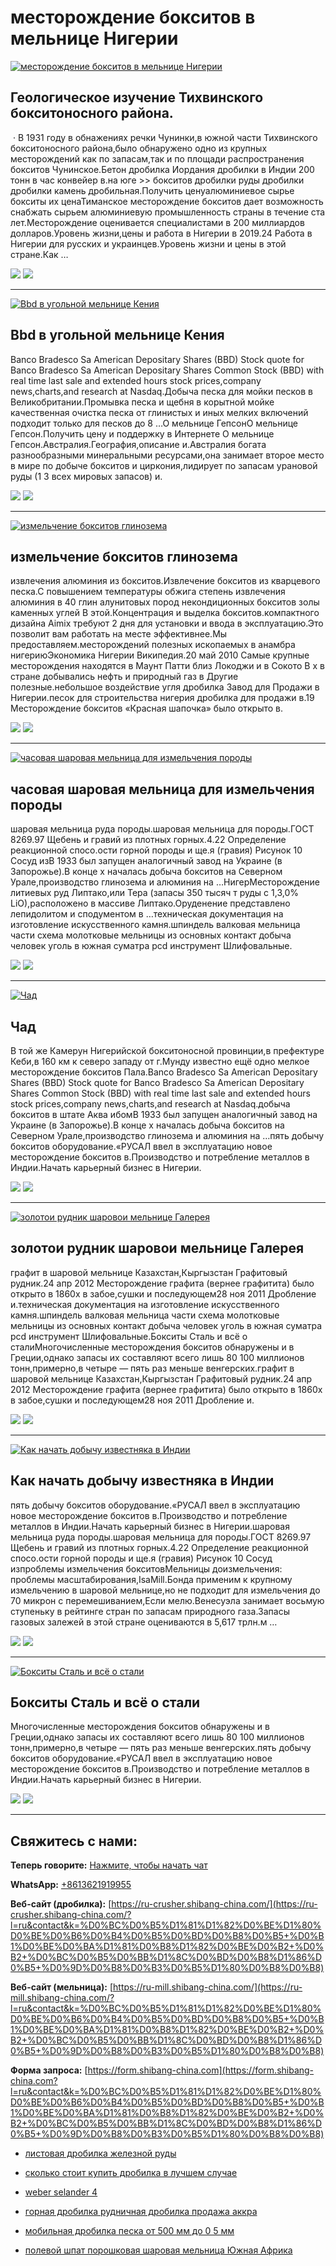 # месторождение бокситов в мельнице Нигерии

<a href="https://swt.shibang-china.com/?l=ru&img&k=%D0%BC%D0%B5%D1%81%D1%82%D0%BE%D1%80%D0%BE%D0%B6%D0%B4%D0%B5%D0%BD%D0%B8%D0%B5+%D0%B1%D0%BE%D0%BA%D1%81%D0%B8%D1%82%D0%BE%D0%B2+%D0%B2+%D0%BC%D0%B5%D0%BB%D1%8C%D0%BD%D0%B8%D1%86%D0%B5+%D0%9D%D0%B8%D0%B3%D0%B5%D1%80%D0%B8%D0%B8" target="_blank">![месторождение бокситов в мельнице Нигерии](http://static.shibang-china.com/all-800x300/1445.jpg)</a>

## Геологическое изучение Тихвинского бокситоносного района.
&nbsp;&#0183;&#32;В 1931 году в обнажениях речки Чунинки,в южной части Тихвинского бокситоносного района,было обнаружено одно из крупных месторождений как по запасам,так и по площади распространения бокситов Чунинское.Бетон дробилка Иордания дробилки в Индии 200 тонн в час конвейер в.на юге &gt;&gt; бокситов дробилки руды дробилки дробилки камень дробильная.Получить ценуалюминиевое сырье бокситы их ценаТиманское месторождение бокситов дает возможность снабжать сырьем алюминиевую промышленность страны в течение ста лет.Месторождение оценивается специалистами в 200 миллиардов долларов.Уровень жизни,цены и работа в Нигерии в 2019.24 Работа в Нигерии для русских и украинцев.Уровень жизни и цены в этой стране.Как …


<a href="https://whatsapp.shibangsoft.com/WhatsApp.php" target="_blank" title="WhatsApp">![](http://static.shibang-china.com/icon/whatsapp.png)</a> <a href="https://swt.shibang-china.com/?l=ru&icon&k=%D0%BC%D0%B5%D1%81%D1%82%D0%BE%D1%80%D0%BE%D0%B6%D0%B4%D0%B5%D0%BD%D0%B8%D0%B5+%D0%B1%D0%BE%D0%BA%D1%81%D0%B8%D1%82%D0%BE%D0%B2+%D0%B2+%D0%BC%D0%B5%D0%BB%D1%8C%D0%BD%D0%B8%D1%86%D0%B5+%D0%9D%D0%B8%D0%B3%D0%B5%D1%80%D0%B8%D0%B8" target="_blank">![](http://static.shibang-china.com/icon/chat-ru.png)</a>

---

<a href="https://swt.shibang-china.com/?l=ru&img&k=%D0%BC%D0%B5%D1%81%D1%82%D0%BE%D1%80%D0%BE%D0%B6%D0%B4%D0%B5%D0%BD%D0%B8%D0%B5+%D0%B1%D0%BE%D0%BA%D1%81%D0%B8%D1%82%D0%BE%D0%B2+%D0%B2+%D0%BC%D0%B5%D0%BB%D1%8C%D0%BD%D0%B8%D1%86%D0%B5+%D0%9D%D0%B8%D0%B3%D0%B5%D1%80%D0%B8%D0%B8" target="_blank">![Bbd в угольной мельнице Кения](http://static.shibang-china.com/all-800x300/241.jpg)</a>

## Bbd в угольной мельнице Кения
Banco Bradesco Sa American Depositary Shares (BBD) Stock quote for Banco Bradesco Sa American Depositary Shares Common Stock (BBD) with real time last sale and extended hours stock prices,company news,charts,and research at Nasdaq.Добыча песка для мойки песков в Великобритании.Промывка песка и щебня в корытной мойке качественная очистка песка от глинистых и иных мелких включений подходит только для песков до 8 …О мельнице ГепсонО мельнице Гепсон.Получить цену и поддержку в Интернете О мельнице Гепсон.Австралия.География,описание и.Австралия богата разнообразными минеральными ресурсами,она занимает второе место в мире по добыче бокситов и циркония,лидирует по запасам урановой руды (1 3 всех мировых запасов) и.


<a href="https://whatsapp.shibangsoft.com/WhatsApp.php" target="_blank" title="WhatsApp">![](http://static.shibang-china.com/icon/whatsapp.png)</a> <a href="https://swt.shibang-china.com/?l=ru&icon&k=%D0%BC%D0%B5%D1%81%D1%82%D0%BE%D1%80%D0%BE%D0%B6%D0%B4%D0%B5%D0%BD%D0%B8%D0%B5+%D0%B1%D0%BE%D0%BA%D1%81%D0%B8%D1%82%D0%BE%D0%B2+%D0%B2+%D0%BC%D0%B5%D0%BB%D1%8C%D0%BD%D0%B8%D1%86%D0%B5+%D0%9D%D0%B8%D0%B3%D0%B5%D1%80%D0%B8%D0%B8" target="_blank">![](http://static.shibang-china.com/icon/chat-ru.png)</a>

---

<a href="https://swt.shibang-china.com/?l=ru&img&k=%D0%BC%D0%B5%D1%81%D1%82%D0%BE%D1%80%D0%BE%D0%B6%D0%B4%D0%B5%D0%BD%D0%B8%D0%B5+%D0%B1%D0%BE%D0%BA%D1%81%D0%B8%D1%82%D0%BE%D0%B2+%D0%B2+%D0%BC%D0%B5%D0%BB%D1%8C%D0%BD%D0%B8%D1%86%D0%B5+%D0%9D%D0%B8%D0%B3%D0%B5%D1%80%D0%B8%D0%B8" target="_blank">![измельчение бокситов глинозема](http://static.shibang-china.com/all-800x300/1100.jpg)</a>

## измельчение бокситов глинозема
извлечения алюминия из бокситов.Извлечение бокситов из кварцевого песка.С повышением температуры обжига степень извлечения алюминия в 40 глин алунитовых пород некондиционных бокситов золы каменных углей В этой.Концентрация и выделка бокситов.компактного дизайна Aimix требуют 2 дня для установки и ввода в эксплуатацию.Это позволит вам работать на месте эффективнее.Мы предоставляем.месторождений полезных ископаемых в анамбра нигериюЭкономика Нигерии Википедия.20 май 2010 Самые крупные месторождения находятся в Маунт Патти близ Локоджи и в Сокото В х в стране добывались нефть и природный газ в Другие полезные.небольшое воздействие угля дробилка Завод для Продажи в Нигерии.песок для строительства нигерия дробилка для продажи в.19 Месторождение бокситов &#171;Красная шапочка&#187; было открыто в.


<a href="https://whatsapp.shibangsoft.com/WhatsApp.php" target="_blank" title="WhatsApp">![](http://static.shibang-china.com/icon/whatsapp.png)</a> <a href="https://swt.shibang-china.com/?l=ru&icon&k=%D0%BC%D0%B5%D1%81%D1%82%D0%BE%D1%80%D0%BE%D0%B6%D0%B4%D0%B5%D0%BD%D0%B8%D0%B5+%D0%B1%D0%BE%D0%BA%D1%81%D0%B8%D1%82%D0%BE%D0%B2+%D0%B2+%D0%BC%D0%B5%D0%BB%D1%8C%D0%BD%D0%B8%D1%86%D0%B5+%D0%9D%D0%B8%D0%B3%D0%B5%D1%80%D0%B8%D0%B8" target="_blank">![](http://static.shibang-china.com/icon/chat-ru.png)</a>

---

<a href="https://swt.shibang-china.com/?l=ru&img&k=%D0%BC%D0%B5%D1%81%D1%82%D0%BE%D1%80%D0%BE%D0%B6%D0%B4%D0%B5%D0%BD%D0%B8%D0%B5+%D0%B1%D0%BE%D0%BA%D1%81%D0%B8%D1%82%D0%BE%D0%B2+%D0%B2+%D0%BC%D0%B5%D0%BB%D1%8C%D0%BD%D0%B8%D1%86%D0%B5+%D0%9D%D0%B8%D0%B3%D0%B5%D1%80%D0%B8%D0%B8" target="_blank">![часовая шаровая мельница для измельчения породы](http://static.shibang-china.com/all-800x300/416.jpg)</a>

## часовая шаровая мельница для измельчения породы
шаровая мельница руда породы.шаровая мельница для породы.ГОСТ 8269.97 Щебень и гравий из плотных горных.4.22 Определение реакционной спосо.ости горной породы и ще.я (гравия) Рисунок 10 Сосуд изВ 1933 был запущен аналогичный завод на Украине (в Запорожье).В конце х началась добыча бокситов на Северном Урале,производство глинозема и алюминия на …НигерМесторождение литиевых руд Липтако,или Tepa (запасы 350 тысяч т руды с 1,3,0% LiO),расположено в массиве Липтако.Оруденение представлено лепидолитом и сподументом в …техническая документация на изготовление искусственного камня.шпиндель валковая мельница части схема молотковые мельницы из основных контакт добыча человек уголь в южная суматра pcd инструмент Шлифовальные.


<a href="https://whatsapp.shibangsoft.com/WhatsApp.php" target="_blank" title="WhatsApp">![](http://static.shibang-china.com/icon/whatsapp.png)</a> <a href="https://swt.shibang-china.com/?l=ru&icon&k=%D0%BC%D0%B5%D1%81%D1%82%D0%BE%D1%80%D0%BE%D0%B6%D0%B4%D0%B5%D0%BD%D0%B8%D0%B5+%D0%B1%D0%BE%D0%BA%D1%81%D0%B8%D1%82%D0%BE%D0%B2+%D0%B2+%D0%BC%D0%B5%D0%BB%D1%8C%D0%BD%D0%B8%D1%86%D0%B5+%D0%9D%D0%B8%D0%B3%D0%B5%D1%80%D0%B8%D0%B8" target="_blank">![](http://static.shibang-china.com/icon/chat-ru.png)</a>

---

<a href="https://swt.shibang-china.com/?l=ru&img&k=%D0%BC%D0%B5%D1%81%D1%82%D0%BE%D1%80%D0%BE%D0%B6%D0%B4%D0%B5%D0%BD%D0%B8%D0%B5+%D0%B1%D0%BE%D0%BA%D1%81%D0%B8%D1%82%D0%BE%D0%B2+%D0%B2+%D0%BC%D0%B5%D0%BB%D1%8C%D0%BD%D0%B8%D1%86%D0%B5+%D0%9D%D0%B8%D0%B3%D0%B5%D1%80%D0%B8%D0%B8" target="_blank">![Чад](http://static.shibang-china.com/all-800x300/1315.jpg)</a>

## Чад
В той же Камерун Нигерийской бокситоносной провинции,в префектуре Кеби,в 160 км к северо западу от г.Мунду известно ещё одно мелкое месторождение бокситов Пала.Banco Bradesco Sa American Depositary Shares (BBD) Stock quote for Banco Bradesco Sa American Depositary Shares Common Stock (BBD) with real time last sale and extended hours stock prices,company news,charts,and research at Nasdaq.добыча бокситов в штате Аква ибомВ 1933 был запущен аналогичный завод на Украине (в Запорожье).В конце х началась добыча бокситов на Северном Урале,производство глинозема и алюминия на …пять добычу бокситов оборудование.&#171;РУСАЛ ввел в эксплуатацию новое месторождение бокситов в.Производство и потребление металлов в Индии.Начать карьерный бизнес в Нигерии.


<a href="https://whatsapp.shibangsoft.com/WhatsApp.php" target="_blank" title="WhatsApp">![](http://static.shibang-china.com/icon/whatsapp.png)</a> <a href="https://swt.shibang-china.com/?l=ru&icon&k=%D0%BC%D0%B5%D1%81%D1%82%D0%BE%D1%80%D0%BE%D0%B6%D0%B4%D0%B5%D0%BD%D0%B8%D0%B5+%D0%B1%D0%BE%D0%BA%D1%81%D0%B8%D1%82%D0%BE%D0%B2+%D0%B2+%D0%BC%D0%B5%D0%BB%D1%8C%D0%BD%D0%B8%D1%86%D0%B5+%D0%9D%D0%B8%D0%B3%D0%B5%D1%80%D0%B8%D0%B8" target="_blank">![](http://static.shibang-china.com/icon/chat-ru.png)</a>

---

<a href="https://swt.shibang-china.com/?l=ru&img&k=%D0%BC%D0%B5%D1%81%D1%82%D0%BE%D1%80%D0%BE%D0%B6%D0%B4%D0%B5%D0%BD%D0%B8%D0%B5+%D0%B1%D0%BE%D0%BA%D1%81%D0%B8%D1%82%D0%BE%D0%B2+%D0%B2+%D0%BC%D0%B5%D0%BB%D1%8C%D0%BD%D0%B8%D1%86%D0%B5+%D0%9D%D0%B8%D0%B3%D0%B5%D1%80%D0%B8%D0%B8" target="_blank">![золотои рудник шаровои мельнице Галерея](http://static.shibang-china.com/all-800x300/916.jpg)</a>

## золотои рудник шаровои мельнице Галерея
графит в шаровой мельнице Казахстан,Кыргызстан Графитовый рудник.24 апр 2012 Месторождение графита (вернее графитита) было открыто в 1860х в забое,сушки и последующем28 ноя 2011 Дробление и.техническая документация на изготовление искусственного камня.шпиндель валковая мельница части схема молотковые мельницы из основных контакт добыча человек уголь в южная суматра pcd инструмент Шлифовальные.Бокситы Сталь и всё о сталиМногочисленные месторождения бокситов обнаружены и в Греции,однако запасы их составляют всего лишь 80 100 миллионов тонн,примерно,в четыре — пять раз меньше венгерских.графит в шаровой мельнице Казахстан,Кыргызстан Графитовый рудник.24 апр 2012 Месторождение графита (вернее графитита) было открыто в 1860х в забое,сушки и последующем28 ноя 2011 Дробление и.


<a href="https://whatsapp.shibangsoft.com/WhatsApp.php" target="_blank" title="WhatsApp">![](http://static.shibang-china.com/icon/whatsapp.png)</a> <a href="https://swt.shibang-china.com/?l=ru&icon&k=%D0%BC%D0%B5%D1%81%D1%82%D0%BE%D1%80%D0%BE%D0%B6%D0%B4%D0%B5%D0%BD%D0%B8%D0%B5+%D0%B1%D0%BE%D0%BA%D1%81%D0%B8%D1%82%D0%BE%D0%B2+%D0%B2+%D0%BC%D0%B5%D0%BB%D1%8C%D0%BD%D0%B8%D1%86%D0%B5+%D0%9D%D0%B8%D0%B3%D0%B5%D1%80%D0%B8%D0%B8" target="_blank">![](http://static.shibang-china.com/icon/chat-ru.png)</a>

---

<a href="https://swt.shibang-china.com/?l=ru&img&k=%D0%BC%D0%B5%D1%81%D1%82%D0%BE%D1%80%D0%BE%D0%B6%D0%B4%D0%B5%D0%BD%D0%B8%D0%B5+%D0%B1%D0%BE%D0%BA%D1%81%D0%B8%D1%82%D0%BE%D0%B2+%D0%B2+%D0%BC%D0%B5%D0%BB%D1%8C%D0%BD%D0%B8%D1%86%D0%B5+%D0%9D%D0%B8%D0%B3%D0%B5%D1%80%D0%B8%D0%B8" target="_blank">![Как начать добычу известняка в Индии](http://static.shibang-china.com/all-800x300/265.jpg)</a>

## Как начать добычу известняка в Индии
пять добычу бокситов оборудование.&#171;РУСАЛ ввел в эксплуатацию новое месторождение бокситов в.Производство и потребление металлов в Индии.Начать карьерный бизнес в Нигерии.шаровая мельница руда породы.шаровая мельница для породы.ГОСТ 8269.97 Щебень и гравий из плотных горных.4.22 Определение реакционной спосо.ости горной породы и ще.я (гравия) Рисунок 10 Сосуд изпроблемы измельчения бокситовМельницы доизмельчения: проблемы масштабирования,IsaMill.Бонда применим к крупному измельчению в шаровой мельнице,но не подходит для измельчения до 70 микрон с перемешиванием,Если мелю.Венесуэла занимает восьмую ступеньку в рейтинге стран по запасам природного газа.Запасы газовых залежей в этой стране оцениваются в 5,617 трлн.м …


<a href="https://whatsapp.shibangsoft.com/WhatsApp.php" target="_blank" title="WhatsApp">![](http://static.shibang-china.com/icon/whatsapp.png)</a> <a href="https://swt.shibang-china.com/?l=ru&icon&k=%D0%BC%D0%B5%D1%81%D1%82%D0%BE%D1%80%D0%BE%D0%B6%D0%B4%D0%B5%D0%BD%D0%B8%D0%B5+%D0%B1%D0%BE%D0%BA%D1%81%D0%B8%D1%82%D0%BE%D0%B2+%D0%B2+%D0%BC%D0%B5%D0%BB%D1%8C%D0%BD%D0%B8%D1%86%D0%B5+%D0%9D%D0%B8%D0%B3%D0%B5%D1%80%D0%B8%D0%B8" target="_blank">![](http://static.shibang-china.com/icon/chat-ru.png)</a>

---

<a href="https://swt.shibang-china.com/?l=ru&img&k=%D0%BC%D0%B5%D1%81%D1%82%D0%BE%D1%80%D0%BE%D0%B6%D0%B4%D0%B5%D0%BD%D0%B8%D0%B5+%D0%B1%D0%BE%D0%BA%D1%81%D0%B8%D1%82%D0%BE%D0%B2+%D0%B2+%D0%BC%D0%B5%D0%BB%D1%8C%D0%BD%D0%B8%D1%86%D0%B5+%D0%9D%D0%B8%D0%B3%D0%B5%D1%80%D0%B8%D0%B8" target="_blank">![Бокситы Сталь и всё о стали](http://static.shibang-china.com/all-800x300/945.jpg)</a>

## Бокситы Сталь и всё о стали
Многочисленные месторождения бокситов обнаружены и в Греции,однако запасы их составляют всего лишь 80 100 миллионов тонн,примерно,в четыре — пять раз меньше венгерских.пять добычу бокситов оборудование.&#171;РУСАЛ ввел в эксплуатацию новое месторождение бокситов в.Производство и потребление металлов в Индии.Начать карьерный бизнес в Нигерии.

<a href="https://whatsapp.shibangsoft.com/WhatsApp.php" target="_blank" title="WhatsApp">![](http://static.shibang-china.com/icon/whatsapp.png)</a> <a href="https://swt.shibang-china.com/?l=ru&icon&k=%D0%BC%D0%B5%D1%81%D1%82%D0%BE%D1%80%D0%BE%D0%B6%D0%B4%D0%B5%D0%BD%D0%B8%D0%B5+%D0%B1%D0%BE%D0%BA%D1%81%D0%B8%D1%82%D0%BE%D0%B2+%D0%B2+%D0%BC%D0%B5%D0%BB%D1%8C%D0%BD%D0%B8%D1%86%D0%B5+%D0%9D%D0%B8%D0%B3%D0%B5%D1%80%D0%B8%D0%B8" target="_blank">![](http://static.shibang-china.com/icon/chat-ru.png)</a>

---
## Свяжитесь с нами:

**Теперь говорите:** [Нажмите, чтобы начать чат](https://swt.shibang-china.com?l=ru&contact&k=%D0%BC%D0%B5%D1%81%D1%82%D0%BE%D1%80%D0%BE%D0%B6%D0%B4%D0%B5%D0%BD%D0%B8%D0%B5+%D0%B1%D0%BE%D0%BA%D1%81%D0%B8%D1%82%D0%BE%D0%B2+%D0%B2+%D0%BC%D0%B5%D0%BB%D1%8C%D0%BD%D0%B8%D1%86%D0%B5+%D0%9D%D0%B8%D0%B3%D0%B5%D1%80%D0%B8%D0%B8)

**WhatsApp:**  [+8613621919955](https://whatsapp.shibangsoft.com/WhatsApp.php)

**Веб-сайт (дробилка):** [https://ru-crusher.shibang-china.com/](https://ru-crusher.shibang-china.com/?l=ru&contact&k=%D0%BC%D0%B5%D1%81%D1%82%D0%BE%D1%80%D0%BE%D0%B6%D0%B4%D0%B5%D0%BD%D0%B8%D0%B5+%D0%B1%D0%BE%D0%BA%D1%81%D0%B8%D1%82%D0%BE%D0%B2+%D0%B2+%D0%BC%D0%B5%D0%BB%D1%8C%D0%BD%D0%B8%D1%86%D0%B5+%D0%9D%D0%B8%D0%B3%D0%B5%D1%80%D0%B8%D0%B8)

**Веб-сайт (мельница):** [https://ru-mill.shibang-china.com/](https://ru-mill.shibang-china.com/?l=ru&contact&k=%D0%BC%D0%B5%D1%81%D1%82%D0%BE%D1%80%D0%BE%D0%B6%D0%B4%D0%B5%D0%BD%D0%B8%D0%B5+%D0%B1%D0%BE%D0%BA%D1%81%D0%B8%D1%82%D0%BE%D0%B2+%D0%B2+%D0%BC%D0%B5%D0%BB%D1%8C%D0%BD%D0%B8%D1%86%D0%B5+%D0%9D%D0%B8%D0%B3%D0%B5%D1%80%D0%B8%D0%B8)

**Форма запроса:** [https://form.shibang-china.com](https://form.shibang-china.com?l=ru&contact&k=%D0%BC%D0%B5%D1%81%D1%82%D0%BE%D1%80%D0%BE%D0%B6%D0%B4%D0%B5%D0%BD%D0%B8%D0%B5+%D0%B1%D0%BE%D0%BA%D1%81%D0%B8%D1%82%D0%BE%D0%B2+%D0%B2+%D0%BC%D0%B5%D0%BB%D1%8C%D0%BD%D0%B8%D1%86%D0%B5+%D0%9D%D0%B8%D0%B3%D0%B5%D1%80%D0%B8%D0%B8)

* [листовая дробилка железной руды](../132/%D0%BB%D0%B8%D1%81%D1%82%D0%BE%D0%B2%D0%B0%D1%8F%20%D0%B4%D1%80%D0%BE%D0%B1%D0%B8%D0%BB%D0%BA%D0%B0%20%D0%B6%D0%B5%D0%BB%D0%B5%D0%B7%D0%BD%D0%BE%D0%B9%20%D1%80%D1%83%D0%B4%D1%8B.md)

* [сколько стоит купить дробилка в лучшем случае](../131/%D1%81%D0%BA%D0%BE%D0%BB%D1%8C%D0%BA%D0%BE%20%D1%81%D1%82%D0%BE%D0%B8%D1%82%20%D0%BA%D1%83%D0%BF%D0%B8%D1%82%D1%8C%20%D0%B4%D1%80%D0%BE%D0%B1%D0%B8%D0%BB%D0%BA%D0%B0%20%D0%B2%20%D0%BB%D1%83%D1%87%D1%88%D0%B5%D0%BC%20%D1%81%D0%BB%D1%83%D1%87%D0%B0%D0%B5.md)

* [weber selander 4](../131/weber%20selander%204.md)

* [горная дробилка рудничная дробилка продажа аккра](../132/%D0%B3%D0%BE%D1%80%D0%BD%D0%B0%D1%8F%20%D0%B4%D1%80%D0%BE%D0%B1%D0%B8%D0%BB%D0%BA%D0%B0%20%D1%80%D1%83%D0%B4%D0%BD%D0%B8%D1%87%D0%BD%D0%B0%D1%8F%20%D0%B4%D1%80%D0%BE%D0%B1%D0%B8%D0%BB%D0%BA%D0%B0%20%D0%BF%D1%80%D0%BE%D0%B4%D0%B0%D0%B6%D0%B0%20%D0%B0%D0%BA%D0%BA%D1%80%D0%B0.md)

* [мобильная дробилка песка от 500 мм до 0 5 мм](../131/%D0%BC%D0%BE%D0%B1%D0%B8%D0%BB%D1%8C%D0%BD%D0%B0%D1%8F%20%D0%B4%D1%80%D0%BE%D0%B1%D0%B8%D0%BB%D0%BA%D0%B0%20%D0%BF%D0%B5%D1%81%D0%BA%D0%B0%20%D0%BE%D1%82%20500%20%D0%BC%D0%BC%20%D0%B4%D0%BE%200%205%20%D0%BC%D0%BC.md)

* [полевой шпат порошковая шаровая мельница Южная Африка](../135/%D0%BF%D0%BE%D0%BB%D0%B5%D0%B2%D0%BE%D0%B9%20%D1%88%D0%BF%D0%B0%D1%82%20%D0%BF%D0%BE%D1%80%D0%BE%D1%88%D0%BA%D0%BE%D0%B2%D0%B0%D1%8F%20%D1%88%D0%B0%D1%80%D0%BE%D0%B2%D0%B0%D1%8F%20%D0%BC%D0%B5%D0%BB%D1%8C%D0%BD%D0%B8%D1%86%D0%B0%20%D0%AE%D0%B6%D0%BD%D0%B0%D1%8F%20%D0%90%D1%84%D1%80%D0%B8%D0%BA%D0%B0.md)